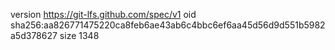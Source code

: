 version https://git-lfs.github.com/spec/v1
oid sha256:aa826771475220ca8feb6ae43ab6c4bbc6ef6aa45d56d9d551b5982a5d378627
size 1348
